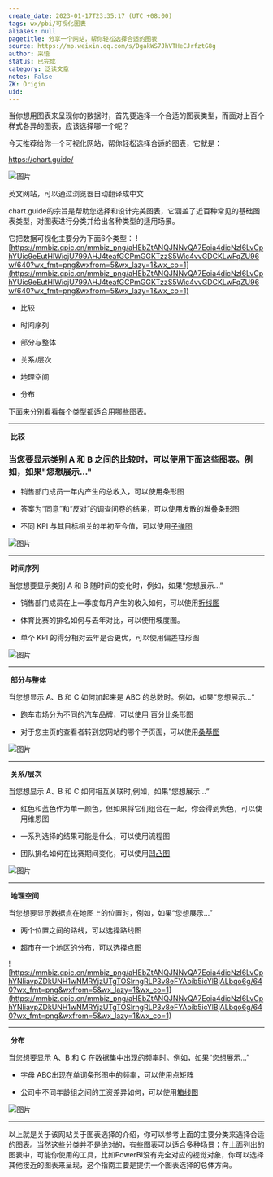 ```yaml
---
create_date: 2023-01-17T23:35:17 (UTC +08:00)
tags: wx/pbi/可视化图表 
aliases: null
pagetitle: 分享一个网站，帮你轻松选择合适的图表
source: https://mp.weixin.qq.com/s/DgakWS7JhVTHeCJrfztG8g
author: 采悟
status: 已完成 
category: 泛读文章 
notes: False
ZK: Origin
uid: 
---
```


当你想用图表来呈现你的数据时，首先要选择一个合适的图表类型，而面对上百个样式各异的图表，应该选择哪一个呢？  

今天推荐给你一个可视化网站，帮你轻松选择合适的图表，它就是：

https://chart.guide/

![图片](https://mmbiz.qpic.cn/mmbiz_png/aHEbZtANQJNNvQA7Eoia4dicNzl6LvCphYRX2pB8yiasKZXJUrzzicysebVnGOXKS54CoAGTEnLR1hzJxE3Bo5yiaBA/640?wx_fmt=png&wxfrom=5&wx_lazy=1&wx_co=1)

英文网站，可以通过浏览器自动翻译成中文

chart.guide的宗旨是帮助您选择和设计完美图表，它涵盖了近百种常见的基础图表类型，对图表进行分类并给出各种类型的适用场景。

它把数据可视化主要分为下面6个类型：
![https://mmbiz.qpic.cn/mmbiz_png/aHEbZtANQJNNvQA7Eoia4dicNzl6LvCphYUic9eEutHIWicjU799AHJ4teafGCPmGGKTzzS5Wic4vvGDCKLwFqZU96w/640?wx_fmt=png&wxfrom=5&wx_lazy=1&wx_co=1](https://mmbiz.qpic.cn/mmbiz_png/aHEbZtANQJNNvQA7Eoia4dicNzl6LvCphYUic9eEutHIWicjU799AHJ4teafGCPmGGKTzzS5Wic4vvGDCKLwFqZU96w/640?wx_fmt=png&wxfrom=5&wx_lazy=1&wx_co=1)
-   比较
    
-   时间序列
    
-   部分与整体
    
-   关系/层次  
    
-   地理空间  
    
-   分布
    

下面来分别看看每个类型都适合用哪些图表。  

___

 **比较** 

### 当您要显示类别 A 和 B 之间的比较时，可以使用下面这些图表。例如，如果"您想展示..."

-   销售部门成员一年内产生的总收入，可以使用条形图
    
-   答案为“同意”和“反对”的调查问卷的结果，可以使用发散的堆叠条形图
    
-   不同 KPI 与其目标相关的年初至今值，可以使用[子弹图](http://mp.weixin.qq.com/s?__biz=MzA4MzQwMjY4MA==&mid=2484067972&idx=1&sn=2c80350cedd7adca10b6ddaa9289912a&chksm=8e0c7453b97bfd455ff87a43ea151d84f87b75daa8e1ab7025f20d1cbdfd04d99f1bdce69960&scene=21#wechat_redirect)
    

![图片](https://mmbiz.qpic.cn/mmbiz_png/aHEbZtANQJNNvQA7Eoia4dicNzl6LvCphYrhK3OVdsxAqGEV4EWotUzaaY7icghs0ia0jsXZVdnqRVC7JP2koiaQ9FQ/640?wx_fmt=png&wxfrom=5&wx_lazy=1&wx_co=1)

___

 **时间序列** 

当您想要显示类别 A 和 B 随时间的变化时，例如，如果“您想展示...”

-   销售部门成员在上一季度每月产生的收入如何，可以使用[折线图](http://mp.weixin.qq.com/s?__biz=MzA4MzQwMjY4MA==&mid=2484067319&idx=1&sn=2d9db22e9911a9fc18a97a1508877124&chksm=8e0c7120b97bf8365429e7cbf483d81674ad22afcad8fd4abbc8d29adb99d3e87a1ba4a9e322&scene=21#wechat_redirect)
    
-   体育比赛的排名如何与去年对比，可以使用坡度图。
    
-   单个 KPI 的得分相对去年是否更优，可以使用偏差柱形图
    

![图片](https://mmbiz.qpic.cn/mmbiz_png/aHEbZtANQJNNvQA7Eoia4dicNzl6LvCphY87Y8YzAEs2V3pICrAHd0PzlDePZaniceYODZhXYichiaaqMicKJYgeBQAQ/640?wx_fmt=png&wxfrom=5&wx_lazy=1&wx_co=1)

___

 **部分与整体** 

当您想显示 A、B 和 C 如何加起来是 ABC 的总数时。例如，如果“您想展示...“

-   跑车市场分为不同的汽车品牌，可以使用 百分比条形图
    
-   对于您主页的查看者转到您网站的哪个子页面，可以使用[桑基图](http://mp.weixin.qq.com/s?__biz=MzA4MzQwMjY4MA==&mid=2484070662&idx=1&sn=525f568cb7fd142804ea929a6e17be3c&chksm=8e0c43d1b97bcac79340a6bf743b1fd7871157dc5f24acf1f24f48c333f75a6257dc6dd39410&scene=21#wechat_redirect)
    

![图片](https://mmbiz.qpic.cn/mmbiz_png/aHEbZtANQJNNvQA7Eoia4dicNzl6LvCphYChnow0gNP3s2vcNNb6zJ7YvyicmMiar7PE7AS81pObjWUYmW51YI125w/640?wx_fmt=png&wxfrom=5&wx_lazy=1&wx_co=1)

___

 **关系/层次** 

当您想显示 A、B 和 C 如何相互关联时,例如，如果“您想展示...“

-   红色和蓝色作为单一颜色，但如果将它们组合在一起，你会得到紫色，可以使用维恩图
    
-   一系列选择的结果可能是什么，可以使用流程图
    
-   团队排名如何在比赛期间变化，可以使用[凹凸图](http://mp.weixin.qq.com/s?__biz=MzA4MzQwMjY4MA==&mid=2484083421&idx=1&sn=4fba9b81eb58ebef04435569d0f6bb4e&chksm=8e13b00ab964391c176f0f52e6f6b0867ef94ed593769b81f058a6a775c16634f524bdf922f1&scene=21#wechat_redirect)
    

![图片](https://mmbiz.qpic.cn/mmbiz_png/aHEbZtANQJNNvQA7Eoia4dicNzl6LvCphYKllrWkiaQHic28xerZWLxxtHkv2hlZ523Cno10z5kYIWg7hbvRJU2BCw/640?wx_fmt=png&wxfrom=5&wx_lazy=1&wx_co=1)

___

 **地理空间** 

当您想要显示数据点在地图上的位置时，例如，如果“您想展示...”

-   两个位置之间的路线，可以选择路线图
    
-   超市在一个地区的分布，可以选择点图
    
![https://mmbiz.qpic.cn/mmbiz_png/aHEbZtANQJNNvQA7Eoia4dicNzl6LvCphYNIiavpZDkUNH1wNMRYjzUTgTOSlrngRLP3v8eFYAoib5icYlBjALbqo6g/640?wx_fmt=png&wxfrom=5&wx_lazy=1&wx_co=1](https://mmbiz.qpic.cn/mmbiz_png/aHEbZtANQJNNvQA7Eoia4dicNzl6LvCphYNIiavpZDkUNH1wNMRYjzUTgTOSlrngRLP3v8eFYAoib5icYlBjALbqo6g/640?wx_fmt=png&wxfrom=5&wx_lazy=1&wx_co=1)
___

 **分布** 

当您想要显示 A、B 和 C 在数据集中出现的频率时。例如，如果“您想展示...”

-   字母 ABC出现在单词条形图中的频率，可以使用点矩阵
    
-   公司中不同年龄组之间的工资差异如何，可以使用[箱线图](http://mp.weixin.qq.com/s?__biz=MzA4MzQwMjY4MA==&mid=2484068310&idx=1&sn=0f8b99e5d0e4ae09df8885e2666ae0ca&chksm=8e0c7501b97bfc17655564063a74950dc1d20fdd278dfa4f68c49eda932d709dc69944915275&scene=21#wechat_redirect)
    

![图片](https://mmbiz.qpic.cn/mmbiz_png/aHEbZtANQJNNvQA7Eoia4dicNzl6LvCphYRFpYsqibf6SSdodDHxEjIFXwlx3r8As7NyyJEfV3QXcHiaKL9WDRWsIg/640?wx_fmt=png&wxfrom=5&wx_lazy=1&wx_co=1)

___

以上就是关于该网站关于图表选择的介绍，你可以参考上面的主要分类来选择合适的图表。当然这些分类并不是绝对的，有些图表可以适合多种场景；在上面列出的图表中，可能你使用的工具，比如PowerBI没有完全对应的视觉对象，你可以选择其他接近的图表来呈现，这个指南主要是提供一个图表选择的总体方向。  

